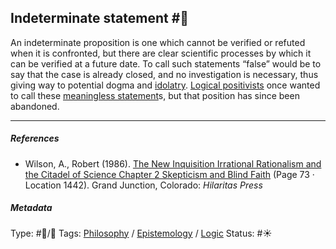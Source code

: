 ## Indeterminate statement  #🧠

An indeterminate proposition is one which cannot be verified or refuted when it is confronted, but there are clear scientific processes by which it can be verified at a future date. To call such statements “false” would be to say that the case is already closed, and no investigation is necessary, thus giving way to potential dogma and [idolatry](Idolatry.md). [Logical positivists](Logical%20positivism.md) once wanted to call these [meaningless statement](Meaningless%20statement.md)s, but that position has since been abandoned. 

---

##### References

* Wilson, A., Robert (1986). [The New Inquisition Irrational Rationalism and the Citadel of Science Chapter 2 Skepticism and Blind Faith](The%20New%20Inquisition%20Irrational%20Rationalism%20and%20the%20Citadel%20of%20Science%20Chapter%202%20Skepticism%20and%20Blind%20Faith.md) (Page 73 · Location 1442). Grand Junction, Colorado: *Hilaritas Press*

##### Metadata

Type: #🔵/🔵 
Tags: [Philosophy](Philosophy.md) / [Epistemology](Epistemology.md) / [Logic](Logic.md)
Status: #☀️ 
